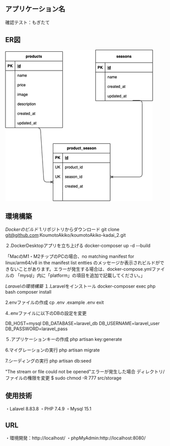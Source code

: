 ## アプリケーション名
確認テスト：もぎたて
## ER図
![ER図](ER.drawio.png)
## 環境構築

*Dockerのビルド*
1.リポジトリからダウンロード
git clone git@github.com:KoumotoAkiko/koumotoAkiko-kadai_2.git

２.DockerDesktopアプリを立ち上げる
docker-composer up -d --build

「MacのM1・M2チップのPCの場合、no matching manifest for linux/arm64/v8 in the manifest list
entties のメッセージか表示されビルドができないことがあります。エラーが発生する場合は、docker-compose.ymlファイルの
「mysql」内に「platform」の項目を追加で記載してください。」


*Laravelの環境構築*
１.Laravelをインストール
docker-composer exec php bash
composer install


2.envファイルの作成
cp .env .example .env
exit

4..envファイルに以下のDBの設定を変更

DB_HOST=mysql
DB_DATABASE=laravel_db
DB_USERNAME=laravel_user
DB_PASSWORD=laravel_pass

５.アプリケーションキーの作成
php artisan key:generate

6.マイグレーションの実行
php artisan migrate

7.シーディングの実行
php artisan db:seed

"The stream or file could not be opened"エラーが発生した場合
ディレクトリ/ファイルの権限を変更
$ sudo chmod -R 777 src/storage

## 使用技術
・Lalavel 8.83.8
・PHP 7.4.9
・Mysql 15.1

## URL
・環境開発：http://localhost/
・phpMyAdmin:http://localhost:8080/